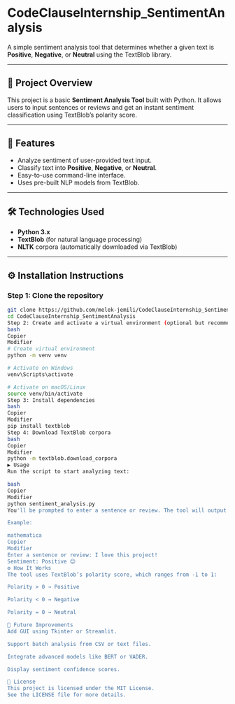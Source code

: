 # CodeClauseInternship_SentimentAnalysis

A simple sentiment analysis tool that determines whether a given text is **Positive**, **Negative**, or **Neutral** using the TextBlob library.

---

## 📌 Project Overview

This project is a basic **Sentiment Analysis Tool** built with Python. It allows users to input sentences or reviews and get an instant sentiment classification using TextBlob’s polarity score.

---

## 🚀 Features

- Analyze sentiment of user-provided text input.
- Classify text into **Positive**, **Negative**, or **Neutral**.
- Easy-to-use command-line interface.
- Uses pre-built NLP models from TextBlob.

---

## 🛠️ Technologies Used

- **Python 3.x**
- **TextBlob** (for natural language processing)
- **NLTK** corpora (automatically downloaded via TextBlob)

---

## ⚙️ Installation Instructions

### Step 1: Clone the repository

```bash
git clone https://github.com/melek-jemili/CodeClauseInternship_SentimentAnalysis
cd CodeClauseInternship_SentimentAnalysis
Step 2: Create and activate a virtual environment (optional but recommended)
bash
Copier
Modifier
# Create virtual environment
python -m venv venv

# Activate on Windows
venv\Scripts\activate

# Activate on macOS/Linux
source venv/bin/activate
Step 3: Install dependencies
bash
Copier
Modifier
pip install textblob
Step 4: Download TextBlob corpora
bash
Copier
Modifier
python -m textblob.download_corpora
▶️ Usage
Run the script to start analyzing text:

bash
Copier
Modifier
python sentiment_analysis.py
You'll be prompted to enter a sentence or review. The tool will output the sentiment result.

Example:

mathematica
Copier
Modifier
Enter a sentence or review: I love this project!
Sentiment: Positive 😊
⚙️ How It Works
The tool uses TextBlob’s polarity score, which ranges from -1 to 1:

Polarity > 0 → Positive

Polarity < 0 → Negative

Polarity = 0 → Neutral

🌟 Future Improvements
Add GUI using Tkinter or Streamlit.

Support batch analysis from CSV or text files.

Integrate advanced models like BERT or VADER.

Display sentiment confidence scores.

📄 License
This project is licensed under the MIT License.
See the LICENSE file for more details.
